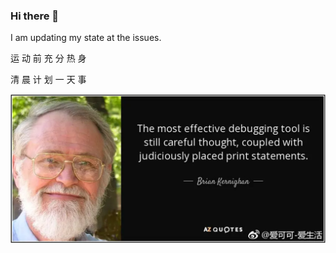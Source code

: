 ### Hi there 👋 

I am updating my state at the issues.

运 动 前 充 分 热 身

清 晨 计 划 一 天 事

![debug](debug.png)


<!--
**guotong1988/guotong1988** is a ✨ _special_ ✨ repository because its `README.md` (this file) appears on your GitHub profile.

Here are some ideas to get you started:

- 🔭 I’m currently working on ...
- 🌱 I’m currently learning ...
- 👯 I’m looking to collaborate on ...
- 🤔 I’m looking for help with ...
- 💬 Ask me about ...
- 📫 How to reach me: ...
- 😄 Pronouns: ...
- ⚡ Fun fact: ...
-->
